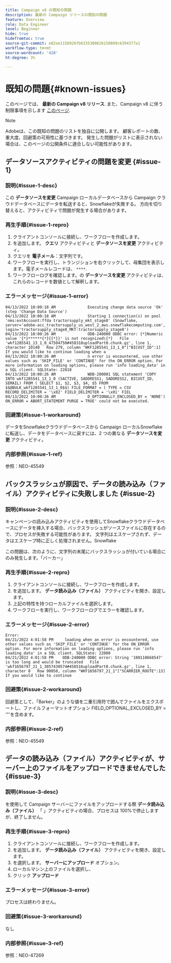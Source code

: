 ```yaml
---
title: Campaign v8 の既知の問題
description: 最新の Campaign リリースの既知の問題
feature: Overview
role: Data Engineer
level: Beginner
hide: true
hidefromtoc: true
source-git-commit: e82ae1158926fb6335380626158089c6394377a1
workflow-type: tm+mt
source-wordcount: '428'
ht-degree: 3%

---
```


# 既知の問題{#known-issues}

このページでは、 **最新の Campaign v8 リリース**. また、Campaign v8 に伴う制限事項を示します [このページ](known-limitations.md).


>[!NOTE]
>
>Adobeは、この既知の問題のリストを独自に公開します。 顧客レポートの数、重大度、回避策の可用性に基づきます。 発生した問題がリストに表示されない場合は、このページの公開条件に適合しない可能性があります。

## データソースアクティビティの問題を変更 {#issue-1}

### 説明{#issue-1-desc}

この **データソースを変更** Campaign ローカルデータベースから Campaign クラウドデータベースにデータを転送すると、Snowflakeが失敗する。 方向を切り替えると、アクティビティで問題が発生する場合があります。

### 再生手順{#issue-1-repro}

1. クライアントコンソールに接続し、ワークフローを作成します。
1. を追加します。 **クエリ** アクティビティと **データソースを変更** アクティビティ。
1. クエリを **電子メール**：文字列です。
1. ワークフローを実行し、トランジションを右クリックして、母集団を表示します。電子メールレコードは、 `****`.
1. ワークフローログを確認します。の **データソースを変更** アクティビティは、これらのレコードを数値として解釈します。

### エラーメッセージ{#issue-1-error}

```
04/13/2022 10:00:18 AM              Executing change data source 'Ok' (step 'Change Data Source')
04/13/2022 10:00:18 AM              Starting 1 connection(s) on pool 'nms:extAccount:ffda tractorsupply_mkt_stage8' (Snowflake, server='adobe-acc_tractorsupply_us_west_2_aws.snowflakecomputing.com', login='tractorsupply_stage8_MKT:tractorsupply_stage8')
04/13/2022 10:00:26 AM              ODB-240000 ODBC error: {*}Numeric value '{*}******{*}{{*}}' is not recognized\{*}   File 'wkf1285541_13_1_0_47504750#458318uploadPart0.chunk.gz', line 1, character 10140   Row 279, column "WKF1285541_13_1_0"["BICUST_ID":1]   If you would like to continue loading when a
04/13/2022 10:00:26 AM              n error is encountered, use other values such as 'SKIP_FILE' or 'CONTINUE' for the ON_ERROR option. For more information on loading options, please run 'info loading_data' in a SQL client. SQLState: 22018
04/13/2022 10:00:26 AM              WDB-200001 SQL statement 'COPY INTO wkf1285541_13_1_0 (SACTIVE, SADDRESS1, SADDRESS2, BICUST_ID, SEMAIL) FROM ( SELECT $1, $2, $3, $4, $5 FROM $$@BULK_wkf1285541_13_1_0$$) FILE_FORMAT = ( TYPE = CSV RECORD_DELIMITER = '\x02' FIELD_DELIMITER = '\x01' FIEL
04/13/2022 10:00:26 AM              D_OPTIONALLY_ENCLOSED_BY = 'NONE') ON_ERROR = ABORT_STATEMENT PURGE = TRUE' could not be executed.
```

### 回避策{#issue-1-workaround}

データをSnowflakeクラウドデータベースから Campaign ローカルSnowflakeに転送し、データをデータベースに戻すには、2 つの異なる **データソースを変更** アクティビティ。

### 内部参照{#issue-1-ref}

参照：NEO-45549



## バックスラッシュが原因で、データの読み込み（ファイル）アクティビティに失敗しました {#issue-2}

### 説明{#issue-2-desc}

キャンペーンの読み込みアクティビティを使用してSnowflakeクラウドデータベースにデータを挿入する場合、バックスラッシュがソースファイルに存在するので、プロセスが失敗する可能性があります。 文字列はエスケープされず、データはエスケープ時に正しく処理されません。Snowflake

この問題は、次のように、文字列の末尾にバックスラッシュが付いている場合にのみ発生します。「バーカー」


### 再生手順{#issue-2-repro}

1. クライアントコンソールに接続し、ワークフローを作成します。
1. を追加します。 **データ読み込み（ファイル）** アクティビティを開き、設定します。
1. 上記の特性を持つローカルファイルを選択します。
1. ワークフローを実行し、ワークフローログでエラーを確認します。


### エラーメッセージ{#issue-2-error}

```
Error:
04/21/2022 4:01:58 PM     loading when an error is encountered, use other values such as 'SKIP_FILE' or 'CONTINUE' for the ON_ERROR option. For more information on loading options, please run 'info loading_data' in a SQL client. SQLState: 22000
04/21/2022 4:01:58 PM    ODB-240000 ODBC error: String '100110668547' is too long and would be truncated   File 'wkf1656797_21_1_3057430574#458516uploadPart0.chunk.gz', line 1, character 0   Row 90058, column "WKF1656797_21_1"["SCARRIER_ROUTE":13]   If you would like to continue
```

### 回避策{#issue-2-workaround}

回避策として、「Barker」のような値を二重引用符で囲んでファイルをエクスポートし、ファイルフォーマットオプション FIELD_OPTIONAL_EXCLOSED_BY = &#39;&quot;&#39;を含めます。

### 内部参照{#issue-2-ref}

参照：NEO-45549


## データの読み込み（ファイル）アクティビティが、サーバー上のファイルをアップロードできませんでした {#issue-3}

### 説明{#issue-3-desc}

を使用して Campaign サーバーにファイルをアップロードする際 **データ読み込み（ファイル）** 「 」アクティビティの場合、プロセスは 100%で停止しますが、終了しません。

### 再生手順{#issue-3-repro}

1. クライアントコンソールに接続し、ワークフローを作成します。
1. を追加します。 **データ読み込み（ファイル）** アクティビティを開き、設定します。
1. を選択します。 **サーバーにアップロード** オプション。
1. ローカルマシン上のファイルを選択し、
1. クリック **アップロード**


### エラーメッセージ{#issue-3-error}

プロセスは終わりません。

### 回避策{#issue-3-workaround}

なし

### 内部参照{#issue-3-ref}

参照：NEO-47269